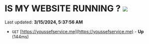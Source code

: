# IS MY WEBSITE RUNNING ? [![](https://img.shields.io/static/v1?label=Sponsor&message=%E2%9D%A4&logo=GitHub&color=%23fe8e86)](https://github.com/sponsors/<username>)

Last updated: **3/15/2024, 5:37:56 AM**

- `GET` [https://youssefservice.me](https://youssefservice.me) - **Up** (144ms)
